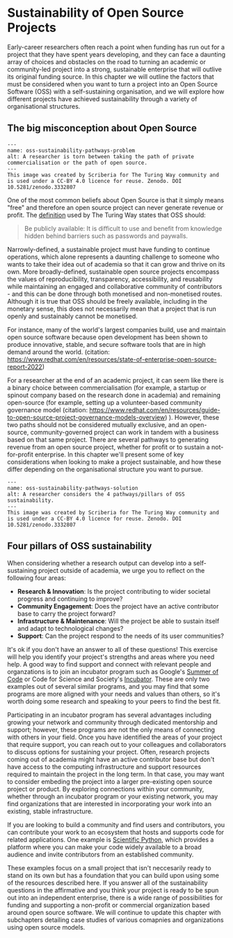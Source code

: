 

# Sustainability of Open Source Projects

Early-career researchers often reach a point when funding has run out for a project that they have spent years developing, and they can face a daunting array of choices and obstacles on the road to turning an academic or community-led project into a strong, sustainable enterprise that will outlive its original funding source. 
In this chapter we will outline the factors that must be considered when you want to turn a project into an Open Source Software (OSS) with a self-sustaining organisation, and we will explore how different projects have achieved sustainability through a variety of organisational structures.

## The big misconception about Open Source
```{figure} ../../figures/oss-sustainability-pathways-problem.jpg
---
name: oss-sustainability-pathways-problem
alt: A researcher is torn between taking the path of private commercialisation or the path of open source.
---
This image was created by Scriberia for The Turing Way community and is used under a CC-BY 4.0 licence for reuse. Zenodo. DOI 10.5281/zenodo.3332807
```

One of the most common beliefs about Open Source is that it simply means "free" and therefore an open source project can never generate revenue or profit.
The [definition](https://the-turing-way.netlify.app/reproducible-research/open.html) used by The Turing Way states that OSS should:
>Be publicly available: It is difficult to use and benefit from knowledge hidden behind barriers such as passwords and paywalls.
>

Narrowly-defined, a sustainable project must have funding to continue operations, which alone represents a daunting challenge to someone who wants to take their idea out of academia so that it can grow and thrive on its own. 
More broadly-defined, sustainable open source projects encompass the values of reproducibility, transparency, accessibility, and reusability while maintaining an engaged and collaborative community of contributors - and this can be done through both monetised and non-monetised routes.
Although it is true that OSS should be freely available, including in the monetary sense, this does not necessarily mean that a project that is run openly and sustainably cannot be monetised. 

For instance, many of the world's largest companies build, use and maintain open source software because open development has been shown to produce innovative, stable, and secure software tools that are in high demand around the world. (citation: https://www.redhat.com/en/resources/state-of-enterprise-open-source-report-2022)

For a researcher at the end of an academic project, it can seem like there is a binary choice between commercialisation (for example, a startup or spinout company based on the research done in academia) and remaining open-source (for example, setting up a volunteer-based community governance model (citation: https://www.redhat.com/en/resources/guide-to-open-source-project-governance-models-overview) ). 
However, these two paths should not be considered mutually exclusive, and an open-source, community-governed project can work in tandem with a business based on that same project. 
There are several pathways to generating revenue from an open source project, whether for profit or to sustain a not-for-profit enterprise. 
In this chapter we'll present some of key considerations when looking to make a project sustainable, and how these differ depending on the organisational structure you want to pursue.

```{figure} ../../figures/oss-sustainability-pathways-solution.jpg
---
name: oss-sustainability-pathways-solution
alt: A researcher considers the 4 pathways/pillars of OSS sustainability.
---
This image was created by Scriberia for The Turing Way community and is used under a CC-BY 4.0 licence for reuse. Zenodo. DOI 10.5281/zenodo.3332807
```
## Four pillars of OSS sustainability
When considering whether a research output can develop into a self-sustaining project outside of academia, we urge you to reflect on the following four areas:

- **Research & Innovation**: Is the project contributing to wider societal progress and continuing to improve?
- **Community Engagement**: Does the project have an active contributor base to carry the project forward?
- **Infrastructure & Maintenance**: Will the project be able to sustain itself and adapt to technological changes?
- **Support**: Can the project respond to the needs of its user communities?

It's ok if you don't have an answer to all of these questions! 
This exercise will help you identify your project's strengths and areas where you need help. 
A good way to find support and connect with relevant people and organzations is to join an incubator program such as Google's [Summer of Code](https://summerofcode.withgoogle.com) or Code for Science and Society's [Incubator](https://www.codeforsociety.org/incubator/).
These are only two examples out of several similar programs, and you may find that some programs are more aligned with your needs and values than others, so it's worth doing some research and speaking to your peers to find the best fit.

Participating in an incubator program has several advantages including growing your network and community through dedicated mentorship and support; however, these programs are not the only means of connecting with others in your field.
Once you have identified the areas of your project that require support, you can reach out to your colleagues and collaborators to discuss options for sustaining your project.
Often, research projects coming out of academia might have an active contributor base but don't have access to the computing infrastructure and support resources required to maintain the project in the long term.
In that case, you may want to consider embeding the project into a larger pre-existing open source project or product.
By exploring connections within your community, whether through an incubator program or your existing network, you may find organizations that are interested in incorporating your work into an existing, stable infrastructure.

If you are looking to build a community and find users and contributors, you can contribute your work to an ecosystem that hosts and supports code for related applications. 
One example is [Scientific Python](https://scientific-python.org), which provides a platform where you can make your code widely available to a broad audience and invite contributors from an established community.

These examples focus on a small project that isn't neccesarily ready to stand on its own but has a foundation that you can build upon using some of the resources described here.
If you answer all of the sustainability questions in the affirmative and you think your project is ready to be spun out into an independent enterprise, there is a wide range of possibilities for funding and supporting a non-profit or commercial organization based around open source software.
We will continue to update this chapter with subchapters detailing case studies of various comapnies and organizations using open source models.
